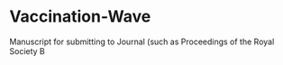 Vaccination-Wave
================

Manuscript for submitting to Journal (such as Proceedings of the Royal Society B 
